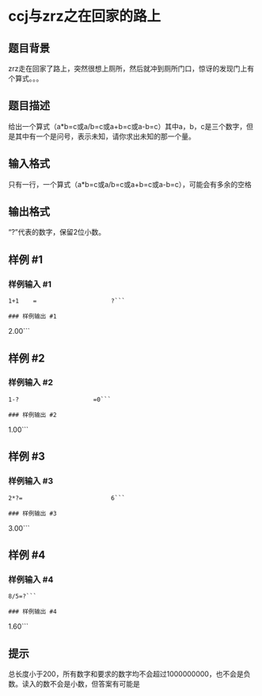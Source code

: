 # ccj与zrz之在回家的路上

## 题目背景

zrz走在回家了路上，突然很想上厕所，然后就冲到厕所门口，惊讶的发现门上有个算式。。。


## 题目描述

给出一个算式（a\*b=c或a/b=c或a+b=c或a-b=c）其中a，b，c是三个数字，但是其中有一个是问号，表示未知，请你求出未知的那一个量。


## 输入格式

只有一行，一个算式（a\*b=c或a/b=c或a+b=c或a-b=c），可能会有多余的空格


## 输出格式

“?”代表的数字，保留2位小数。


## 样例 #1

### 样例输入 #1
```
1+1    =                     ?```

### 样例输出 #1

```
2.00```

## 样例 #2

### 样例输入 #2
```
1-?                     =0```

### 样例输出 #2

```
1.00```

## 样例 #3

### 样例输入 #3
```
2*?=                         6```

### 样例输出 #3

```
3.00```

## 样例 #4

### 样例输入 #4
```
8/5=?```

### 样例输出 #4

```
1.60```

## 提示

总长度小于200，所有数字和要求的数字均不会超过1000000000，也不会是负数。读入的数不会是小数，但答案有可能是

